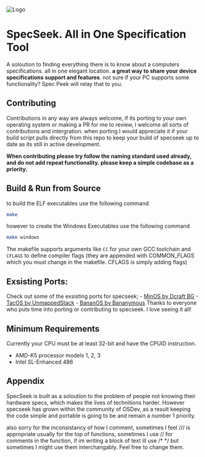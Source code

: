 
![Logo](https://i.imgur.com/Zg37VpH.png)
# SpecSeek. All in One Specification Tool

A soloution to finding everything there is to know about a computers specifications. all in one elegant location. **a great way to share your device specifications support and features**. not sure if your PC supports some functionality? Spec Peek will relay that to you.

## Contributing
Contributions in any way are always welcome, if its porting to your own operating system or making a PR for me to review, I welcome all sorts of contributions and intergration. when porting I would appreciate it if your build script pulls directly from this repo to keep your build of specseek up to date as its still in active development.

**When contributing please try follow the naming standard used already, and do not add repeat functionality. please keep a simple codebase as a priority.**
## Build & Run from Source
to build the ELF executables use the following command
``` bash
make
```
however to create the Windows Executables use the following command
``` bash
make windows
```

The makefile supports arguments like `CC` for your own GCC toolchain and `CFLAGS` to define compiler flags (they are appended with COMMON_FLAGS which you must change in the makefile. CFLAGS is simply adding flags)

## Exsisting Ports:
Check out some of the exsisting ports for specseek;
    - [MinOS by Dcraft BG](https://github.com/Mellurboo/MinOS_SpecSeek)
    - [TacOS by UnmappedStack](https://github.com/UnmappedStack/SpecSeek-forTacOS)
    - [BananOS by Bananymous](https://github.com/Bananymous/banan-os)
Thanks to everyone who puts time into porting or contributing to specseek. I love seeing it all!

## Minimum Requirements
Currently your CPU must be at least 32-bit and have the CPUID instruction.

- AMD-K5 processor models 1, 2, 3
- Intel SL-Enhanced 486


## Appendix
SpecSeek is built as a soloution to the problem of people not knowing their hardware specs, which makes the lives of technitions harder. However specseek has grown within the community of OSDev, as a result keeping the code simple and portable is going to be and remain a number 1 priority.

also sorry for the inconsistancy of how I comment, sometimes I feel /// is appropriate usually for the top of functions, sometimes I use // for comments in the function, if im writing a block of text ill use /* */ but sometimes I might use them interchangably. Feel free to change them.